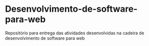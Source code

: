 # Desenvolvimento-de-software-para-web
Repositório para entrega das atividades desenvolvidas na cadeira de desenvolvimento de software para web 
